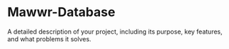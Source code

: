 # Mawwr-Database

A detailed description of your project, including its purpose, key features, and what problems it solves.
